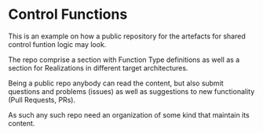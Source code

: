 # Control Functions

This is an example on how a public repository for the artefacts for shared control funtion logic may look.

The repo comprise a section with Function Type definitions as well as a section for Realizations in different target architectures.

Being a public repo anybody can read the content, but also submit questions and problems (issues) as well as suggestions to new functionality (Pull Requests, PRs).

As such any such repo need an organization of some kind that maintain its content.
